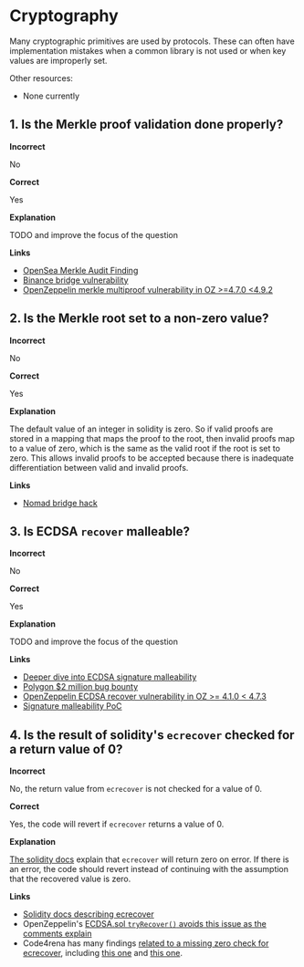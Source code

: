 # Cryptography

Many cryptographic primitives are used by protocols. These can often have implementation mistakes when a common library is not used or when key values are improperly set.

Other resources:

- None currently

## 1. Is the Merkle proof validation done properly?

**Incorrect**

No

**Correct**

Yes

**Explanation**

TODO and improve the focus of the question

**Links**

- [OpenSea Merkle Audit Finding](https://github.com/code-423n4/2022-05-opensea-seaport-findings/issues/168)
- [Binance bridge vulnerability](https://medium.com/immunefi/hack-analysis-binance-bridge-october-2022-2876d39247c1)
- [OpenZeppelin merkle multiproof vulnerability in OZ >=4.7.0 <4.9.2](https://github.com/OpenZeppelin/openzeppelin-contracts/security/advisories/GHSA-wprv-93r4-jj2p)

## 2. Is the Merkle root set to a non-zero value?

**Incorrect**

No

**Correct**

Yes

**Explanation**

The default value of an integer in solidity is zero. So if valid proofs are stored in a mapping that maps the proof to the root, then invalid proofs map to a value of zero, which is the same as the valid root if the root is set to zero. This allows invalid proofs to be accepted because there is inadequate differentiation between valid and invalid proofs.

**Links**

- [Nomad bridge hack](https://medium.com/nomad-xyz-blog/nomad-bridge-hack-root-cause-analysis-875ad2e5aacd)

## 3. Is ECDSA `recover` malleable?

**Incorrect**

No

**Correct**

Yes

**Explanation**

TODO and improve the focus of the question

**Links**

- [Deeper dive into ECDSA signature malleability](https://0xsomeone.medium.com/b002-solidity-ec-signature-pitfalls-b24a0f91aef4)
- [Polygon $2 million bug bounty](https://medium.com/immunefi/polygon-lack-of-balance-check-bugfix-postmortem-2-2m-bounty-64ec66c24c7d)
- [OpenZeppelin ECDSA recover vulnerability in OZ >= 4.1.0 < 4.7.3](https://github.com/OpenZeppelin/openzeppelin-contracts/security/advisories/GHSA-4h98-2769-gh6h)
- [Signature malleability PoC](https://github.com/pcaversaccio/malleable-signatures)

## 4. Is the result of solidity's `ecrecover` checked for a return value of 0?

**Incorrect**

No, the return value from `ecrecover` is not checked for a value of 0.

**Correct**

Yes, the code will revert if `ecrecover` returns a value of 0.

**Explanation**

[The solidity docs](https://docs.soliditylang.org/en/v0.8.20/units-and-global-variables.html#mathematical-and-cryptographic-functions) explain that `ecrecover` will return zero on error. If there is an error, the code should revert instead of continuing with the assumption that the recovered value is zero.

**Links**

- [Solidity docs describing ecrecover](https://docs.soliditylang.org/en/v0.8.20/units-and-global-variables.html#mathematical-and-cryptographic-functions)
- OpenZeppelin's [ECDSA.sol `tryRecover()` avoids this issue as the comments explain](https://github.com/OpenZeppelin/openzeppelin-contracts/blob/1a77a508f93e2df058cb082def4753a060aefa8f/contracts/utils/cryptography/ECDSA.sol#L147-L155)
- Code4rena has many findings [related to a missing zero check for ecrecover](https://github.com/search?q=org%3Acode-423n4+ecrecover+check&type=issues), including [this one](https://github.com/code-423n4/2021-08-gravitybridge-findings/issues/61) and [this one](https://github.com/code-423n4/2022-07-golom-findings/issues/357).